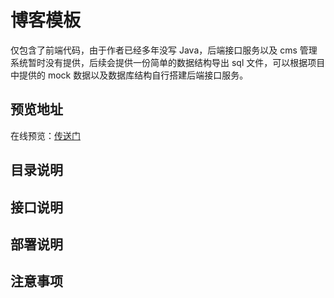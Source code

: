 # 博客模板

仅包含了前端代码，由于作者已经多年没写 Java，后端接口服务以及 cms 管理系统暂时没有提供，后续会提供一份简单的数据结构导出 sql 文件，可以根据项目中提供的 mock 数据以及数据库结构自行搭建后端接口服务。

## 预览地址

在线预览：[传送门](https://zhoubangfu.com)

## 目录说明

## 接口说明

## 部署说明

## 注意事项
